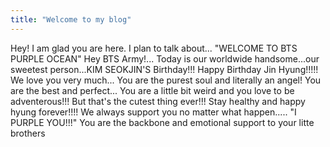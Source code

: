 ```yaml
---
title: "Welcome to my blog"
---
```

Hey! I am glad you are here. I plan to talk about...
"WELCOME TO BTS PURPLE OCEAN"
Hey BTS Army!...
Today is our worldwide handsome...our sweetest person...KIM SEOKJIN'S Birthday!!!
Happy Birthday Jin Hyung!!!!!
We love you very much...
You are the purest soul and literally an angel!
You are the best and perfect...
You are a little bit weird and you love to be adventerous!!!
But that's the cutest thing ever!!!
Stay healthy and happy hyung forever!!!!
We always support you no matter what happen.....
"I PURPLE YOU!!!"
You are the backbone and emotional support to your litte brothers
